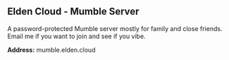 ## Elden Cloud - Mumble Server
A password-protected Mumble server mostly for family and close friends. Email
me if you want to join and see if you vibe.

**Address:** mumble.elden.cloud
